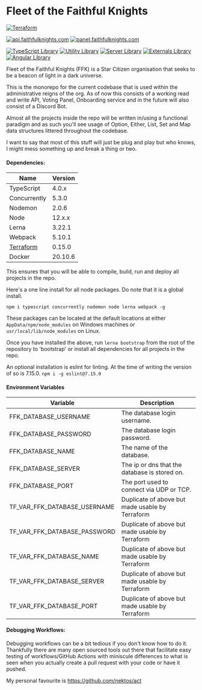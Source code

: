 # Fleet of the Faithful Knights

[![Terraform](https://github.com/kashw2/Fleet-of-the-Faithful-Knights/actions/workflows/build-terraform.yml/badge.svg)](https://github.com/kashw2/Fleet-of-the-Faithful-Knights/actions/workflows/build-terraform.yml)

[![api.faithfulknights.com](https://github.com/kashw2/Fleet-of-the-Faithful-Knights/actions/workflows/build-api.yml/badge.svg)](https://github.com/kashw2/Fleet-of-the-Faithful-Knights/actions/workflows/build-api.yml)
[![panel.faithfulknights.com](https://github.com/kashw2/Fleet-of-the-Faithful-Knights/actions/workflows/build-panel.yml/badge.svg)](https://github.com/kashw2/Fleet-of-the-Faithful-Knights/actions/workflows/build-panel.yml)

[![TypeScript Library](https://github.com/kashw2/Fleet-of-the-Faithful-Knights/actions/workflows/build-lib-ts.yml/badge.svg)](https://github.com/kashw2/Fleet-of-the-Faithful-Knights/actions/workflows/build-lib-ts.yml)
[![Utility Library](https://github.com/kashw2/Fleet-of-the-Faithful-Knights/actions/workflows/build-lib-util.yml/badge.svg)](https://github.com/kashw2/Fleet-of-the-Faithful-Knights/actions/workflows/build-lib-util.yml)
[![Server Library](https://github.com/kashw2/Fleet-of-the-Faithful-Knights/actions/workflows/build-lib-server.yml/badge.svg)](https://github.com/kashw2/Fleet-of-the-Faithful-Knights/actions/workflows/build-lib-server.yml)
[![Externals Library](https://github.com/kashw2/Fleet-of-the-Faithful-Knights/actions/workflows/build-lib-external.yml/badge.svg)](https://github.com/kashw2/Fleet-of-the-Faithful-Knights/actions/workflows/build-lib-external.yml)
[![Angular Library](https://github.com/kashw2/Fleet-of-the-Faithful-Knights/actions/workflows/build-lib-angular.yml/badge.svg)](https://github.com/kashw2/Fleet-of-the-Faithful-Knights/actions/workflows/build-lib-angular.yml)

Fleet of the Faithful Knights (FFK) is a Star Citizen organisation that seeks to be a beacon of light in a dark universe.

This is the monorepo for the current codebase that is used within the administrative reigns of the org. As of now this consists of a working
read and write API, Voting Panel, Onboarding service and in the future will also consist of a Discord Bot.

Almost all the projects inside the repo will be written in/using a functional paradigm and as such you'll see usage of Option, Either, List,
Set and Map data structures littered throughout the codebase.

I want to say that most of this stuff will just be plug and play but who knows, I might mess something up and break a thing or two.

#### Dependencies:

Name                                                 | Version
---------------------------------------------------- | -------
TypeScript                                           | 4.0.x
Concurrently                                         | 5.3.0
Nodemon                                              | 2.0.6
Node                                                 | 12.x.x
Lerna                                                | 3.22.1
Webpack                                              | 5.10.1
[Terraform](https://www.terraform.io/downloads.html) | 0.15.0
Docker                                               | 20.10.6

This ensures that you will be able to compile, build, run and deploy all projects in the repo.

Here's a one line install for all node packages. Do note that it is a global install.

```npm i typescript concurrently nodemon node lerna webpack -g```

These packages can be located at the default locations at either ```AppData/npm/node_modules``` on Windows machines
or ```usr/local/lib/node_modules``` on Linux.

Once you have installed the above, run ```lerna bootstrap``` from the root of the repository to 'bootstrap' or install all dependencies for
all projects in the repo.

An optional installation is eslint for linting. At the time of writing the version of so is 7.15.0. ```npm i -g eslint@7.15.0```

#### Environment Variables

Variable                        | Description
--------------------------------|------
FFK_DATABASE_USERNAME           | The database login username.
FFK_DATABASE_PASSWORD           | The database login password.
FFK_DATABASE_NAME               | The name of the database.
FFK_DATABASE_SERVER             | The ip or dns that the database is stored on.
FFK_DATABASE_PORT               | The port used to connect via UDP or TCP.
TF_VAR_FFK_DATABASE_USERNAME    | Duplicate of above but made usable by Terraform
TF_VAR_FFK_DATABASE_PASSWORD    | Duplicate of above but made usable by Terraform
TF_VAR_FFK_DATABASE_NAME        | Duplicate of above but made usable by Terraform
TF_VAR_FFK_DATABASE_SERVER      | Duplicate of above but made usable by Terraform
TF_VAR_FFK_DATABASE_PORT        | Duplicate of above but made usable by Terraform

#### Debugging Workflows:

Debugging workflows can be a bit tedious if you don't know how to do it. Thankfully there are many open sourced tools out there that
facilitate easy testing of workflows/GitHub Actions with miniscule differences to what is seen when you actually create a pull request with
your code or have it pushed.

My personal favourite is https://github.com/nektos/act
